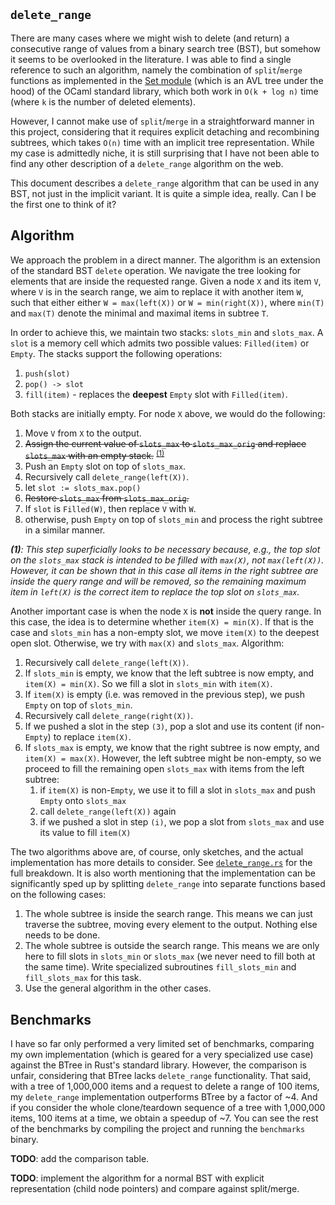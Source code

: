 `delete_range`
--------------

There are many cases where we might wish to delete (and return) a consecutive
range of values from a binary search tree (BST), but somehow it seems to
be overlooked in the literature. I was able to find a single reference
to such an algorithm, namely the combination of `split`/`merge` functions
as implemented in the [Set module][1] (which is an AVL tree under the hood)
of the OCaml standard library, which both work in `O(k + log n)` time (where `k`
is the number of deleted elements).

However, I cannot make use of `split`/`merge` in a straightforward manner
in this project, considering that it requires explicit detaching and recombining
subtrees, which takes `O(n)` time with an implicit tree representation.
While my case is admittedly niche, it is still surprising that I have not
been able to find any other description of a `delete_range` algorithm on
the web.

This document describes a `delete_range` algorithm that can be used in
any BST, not just in the implicit variant. It is quite a simple idea, really.
Can I be the first one to think of it?

Algorithm
---------

We approach the problem in a direct manner. The algorithm is an extension
of the standard BST `delete` operation. We navigate the tree looking for
elements that are inside the requested range. Given a node `X` and its item
`V`, where `V` is in the search range, we aim to replace it with another
item `W`, such that either either `W = max(left(X))` or `W = min(right(X))`,
where `min(T)` and `max(T)` denote the minimal and maximal items in subtree
`T`.

In order to achieve this, we maintain two stacks: `slots_min` and `slots_max`.
A `slot` is a memory cell which admits two possible values: `Filled(item)`
or `Empty`. The stacks support the following operations:

1. `push(slot)`
2. `pop() -> slot`
3. `fill(item)` - replaces the **deepest** `Empty` slot with `Filled(item)`.

Both stacks are initially empty. For node `X` above, we would
do the following:

1. Move `V` from `X` to the output.
2. <strike>Assign the current value of `slots_max` to `slots_max_orig` and replace
   `slots_max` with an empty stack.</strike> <sup>[(1)](#foot1)</sup>
3. Push an `Empty` slot on top of `slots_max`.
4. Recursively call `delete_range(left(X))`.
5. let `slot := slots_max.pop()`
6. <strike>Restore `slots_max` from `slots_max_orig`.</strike>
7. If `slot` is `Filled(W)`, then replace `V` with `W`.
8. otherwise, push `Empty` on top of `slots_min` and process the right
   subtree in a similar manner.

*<a name="foot1">**(1)**</a>: This step superficially looks to be necessary because,
e.g., the top slot on the `slots_max` stack is intended to be filled with
`max(X)`, not `max(left(X))`. However, it can be shown that in this case
all items in the right subtree are inside the query range and will be removed,
so the remaining maximum item in `left(X)` is the correct item to replace
the top slot on `slots_max`.*

Another important case is when the node `X` is **not** inside the query
range. In this case, the idea is to determine whether `item(X) = min(X)`.
If that is the case and `slots_min` has a non-empty slot, we move `item(X)`
to the deepest open slot. Otherwise, we try with `max(X)` and `slots_max`.
Algorithm:

1. Recursively call `delete_range(left(X))`.
2. If `slots_min` is empty, we know that the left subtree is now empty,
   and `item(X) = min(X)`. So we fill a slot in `slots_min` with `item(X)`.
3. If `item(X)` is empty (i.e. was removed in the previous step), we push
   `Empty` on top of `slots_min`.
4. Recursively call `delete_range(right(X))`.
5. If we pushed a slot in the step `(3)`, pop a slot and use its content
   (if non-`Empty`) to replace `item(X)`.
6. If `slots_max` is empty, we know that the right subtree is now empty,
   and `item(X) = max(X)`. However, the left subtree might be non-empty,
   so we proceed to fill the remaining open `slots_max` with items from
   the left subtree:
   1. if `item(X)` is non-`Empty`, we use it to fill a slot in `slots_max`
      and push `Empty` onto `slots_max`
   1. call `delete_range(left(X))` again
   1. if we pushed a slot in step `(i)`, we pop a slot from `slots_max`
      and use its value to fill `item(X)`


The two algorithms above are, of course, only sketches, and the actual implementation
has more details to consider. See [`delete_range.rs`][2] for the full
breakdown. It is also worth mentioning that the implementation can be significantly
sped up by splitting `delete_range` into separate functions based on the
following cases:

1. The whole subtree is inside the search range. This means we can just
   traverse the subtree, moving every element to the output. Nothing else
   needs to be done.
1. The whole subtree is outside the search range. This means we are only
   here to fill slots in `slots_min` or `slots_max` (we never need to fill
   both at the same time). Write specialized subroutines `fill_slots_min`
   and `fill_slots_max` for this task.
1. Use the general algorithm in the other cases.


Benchmarks
----------

I have so far only performed a very limited set of benchmarks, comparing
my own implementation (which is geared for a very specialized use case)
against the BTree in Rust's standard library. However, the comparison is
unfair, considering that BTree lacks `delete_range` functionality. That
said, with a tree of 1,000,000 items and a request to delete a range of
100 items, my `delete_range` implementation outperforms BTree by a factor
of ~4. And if you consider the whole clone/teardown sequence of a tree
with 1,000,000 items, 100 items at a time, we obtain a speedup of ~7. You
can see the rest of the benchmarks by compiling the project and running
the `benchmarks` binary.


**TODO**: add the comparison table.

**TODO**: implement the algorithm for a normal BST with explicit representation
(child node pointers) and compare against split/merge.


[1]: https://github.com/ocaml/ocaml/blob/trunk/stdlib/set.ml
[2]: https://github.com/kirillkh/rs_teardown_tree/blob/master/src/delete_range.rs

